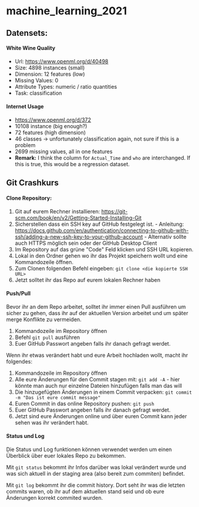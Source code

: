 # machine_learning_2021

## Datensets:

#### White Wine Quality
  - Url: https://www.openml.org/d/40498
  - Size: 4898 instances (small)
  - Dimension: 12 features (low)
  - Missing Values: 0
  - Attribute Types: numeric / ratio quantities
  - Task: classification

#### Internet Usage
  - https://www.openml.org/d/372
  - 10108 instance (big enough?)
  - 72 features (high dimension)
  - 46 classes -> unfortunately classification again, not sure if this is a problem
  - 2699 missing values, all in one features
  - **Remark:** I think the column for `Actual_Time` and `who` are interchanged. If this is true, this would be a regression dataset.


## Git Crashkurs

#### Clone Repository:
  1. Git auf eurem Rechner installieren: https://git-scm.com/book/en/v2/Getting-Started-Installing-Git
  1. Sicherstellen dass ein SSH key auf GitHub festgelegt ist.
    - Anleitung: https://docs.github.com/en/authentication/connecting-to-github-with-ssh/adding-a-new-ssh-key-to-your-github-account
    - Alternativ sollte auch HTTPS möglich sein oder der GitHub Desktop Client
  1. Im Repository auf das grüne "Code" Feld klicken und SSH URL kopieren.
  1. Lokal in den Ordner gehen wo ihr das Projekt speichern wollt und eine Kommandozeile öffnen.
  1. Zum Clonen folgenden Befehl eingeben: `git clone <die kopierte SSH URL>`
  1. Jetzt solltet ihr das Repo auf eurem lokalen Rechner haben


#### Push/Pull
Bevor ihr an dem Repo arbeitet, solltet ihr immer einen Pull ausführen um sicher zu gehen, dass ihr auf der aktuellen Version arbeitet und um später merge Konflikte zu vermeiden.
  1. Kommandozeile im Repository öffnen
  1. Befehl `git pull` ausführen
  1. Euer GitHub Passwort angeben falls ihr danach gefragt werdet.

Wenn ihr etwas verändert habt und eure Arbeit hochladen wollt, macht ihr folgendes:
  1. Kommandozeile im Repository öffnen
  1. Alle eure Änderungen für den Commit stagen mit: `git add -A`
    - hier könnte man auch nur einzelne Dateien hinzufügen falls man das will
  1. Die hinzugefügten Änderungen in einem Commit verpacken: `git commit -m "Das ist eure commit message"`
  1. Euren Commit in das online Repository pushen: `git push`
  1. Euer GitHub Passwort angeben falls ihr danach gefragt werdet.
  1. Jetzt sind eure Änderungen online und über euren Commit kann jeder sehen was ihr verändert habt.


#### Status und Log
Die Status und Log funktionen können verwendet werden um einen Überblick über euer lokales Repo zu bekommen.

Mit `git status` bekommt ihr Infos darüber was lokal verändert wurde und was sich aktuell in der staging area (also bereit zum commiten) befindet.

Mit `git log` bekommt ihr die commit history. Dort seht ihr was die letzten commits waren, ob ihr auf dem aktuellen stand seid und ob eure Änderungen korrekt commited wurden.
